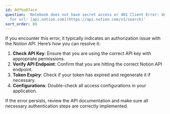 ```yaml
---
id: 0dfba07ace
question: 'Notebook does not have secret access or 401 Client Error: Unauthorized
  for url: [api.notion.com](https://api.notion.com/v1/search)'
sort_order: 80
---
```


If you encounter this error, it typically indicates an authorization issue with the Notion API. Here’s how you can resolve it:

1. **Check API Key**: Ensure that you are using the correct API key with appropriate permissions.
2. **Verify API Endpoint**: Confirm that you are hitting the correct Notion API endpoint.
3. **Token Expiry**: Check if your token has expired and regenerate it if necessary.
4. **Configurations**: Double-check all access configurations in your application.

If the error persists, review the API documentation and make sure all necessary authentication steps are correctly implemented.